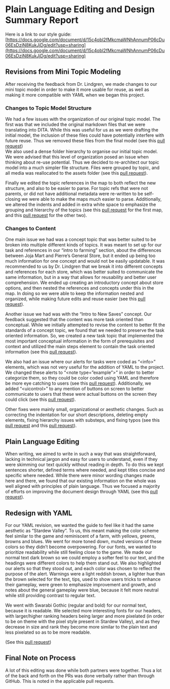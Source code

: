# **Plain Language Editing and Design Summary Report** 

Here is a link to our style guide: [https://docs.google.com/document/d/15c4obl2fMkcmaWNhAnnumP06cDu06EsDziN8KukJjDg/edit?usp=sharing](https://docs.google.com/document/d/15c4obl2fMkcmaWNhAnnumP06cDu06EsDziN8KukJjDg/edit?usp=sharing)

## **Revisions from Mini Topic Modeling**

After receiving the feedback from Dr. Lindgren, we made changes to our mini topic model in order to make it more usable for reuse, as well as making it more compatible with YAML when we began this project. 

### **Changes to Topic Model Structure**

We had  a few issues with the organization of our original topic model. The first was that we included the original markdown files that we were translating into DITA. While this was useful for us as we were drafting the initial model, the inclusion of these files could have potentially interfere with future reuse. Thus we removed these files from the final model (see this [pull request](https://github.com/ENG517/Topic-Model-3/pull/36))   
We also used a dense folder hierarchy to organise our initial topic model. We were advised that this level of organization posed an issue when thinking about re-use potential. Thus we decided to re-architect our topic model into a much simpler file structure. Files were grouped by topic, and all media was reallocated to the assets folder (see this [pull request](https://github.com/ENG517/Topic-Model-3/pull/37)).  

Finally we edited the topic references in the map to both reflect the new structure, and also to be easier to parse. For topic refs that were not parents, or did not have additional metadata were re-written to be self-closing we were able to make the maps much easier to parse. Additionally, we altered the indents and added in extra white space to emphasize the grouping and hierarchy of the topics (see this [pull request](https://github.com/ENG517/Topic-Model-3/pull/37) for the first map, and this [pull request](https://github.com/ENG517/Topic-Model-3/pull/40) for the other two).

### **Changes to Content**

One main issue we had was a concept topic that was better suited to be broken into multiple different kinds of topics. It was meant to set up for our task and references in our “intro to farming” section, about the differences between Joja Mart and Pierre’s General Store, but it ended up being too much information for one concept and would not be easily updatable. It was recommended to us by Dr. Lindgren that we break it into different concepts and references for each store, which was better suited to communicate the same information, but in a way that allows for reusability and better user comprehension. We ended up creating an introductory concept about store options, and then nested the references and concepts under this in the map. In doing so we were able to keep the information nested and organized, while making future edits and reuse easier (see this [pull request](https://github.com/ENG517/Topic-Model-3/pull/40)).

Another issue we had was with the “Intro to New Saves” concept. Our feedback suggested that the content was more task oriented than conceptual. While we initially attempted to revise the content to better fit the standards of a concept topic, we found that we needed to preserve the task oriented information. So, we created a new task topic that implemented the most important conceptual information in the form of prerequisites and context and utilized the main steps element to contain the task oriented information (see this [pull request](https://github.com/ENG517/Topic-Model-3/pull/43)). 

We also had an issue where our alerts for tasks were coded as “\<info\>” elements, which was not very useful for the addition of YAML to the project. We changed these alerts to “\<note type=”example”\>” in order to better categorize them, so they could be color coded using YAML and therefore be more eye catching to users (see this [pull request](https://github.com/ENG517/Topic-Model-3/issues?q=is%3Apr+author%3Ajckinsey01)). Additionally, we added “\<uicontrol\>” to any mention of buttons on screen to better communicate to users that these were actual buttons on the screen they could click (see this [pull request](https://github.com/ENG517/Topic-Model-3/pull/39)).

Other fixes were mainly small, organizational or aesthetic changes. Such as correcting the indentation for our short descriptions, deleting empty elements, fixing hierarchy issues with substeps, and fixing typos (see this [pull request](https://github.com/ENG517/Topic-Model-3/pull/41) and this [pull request](https://github.com/ENG517/Topic-Model-3/pull/44)).

## **Plain Language Editing**

When writing, we aimed to write in such a way that was straightforward, lacking in technical jargon and easy for users to understand, even if they were skimming our text quickly without reading in depth. To do this we kept sentences shorter, defined terms where needed, and kept titles concise and specific where needed. While there were minor  wording changes made here and there, we found that our existing information on the whole was well aligned with principles of plain language. Thus we focused a majority of efforts on improving the document design through YAML (see this [pull request](https://github.com/ENG517/Topic-Model-3/pull/44)).

## **Redesign with YAML**

For our YAML revision, we wanted the guide to feel like it had the same aesthetic as “Stardew Valley”. To us, this meant making the color scheme feel similar to the game and reminiscent of a farm, with yellows, greens, browns and blues. We went for more toned down, muted versions of these colors so they didn’t become overpowering. For our fonts, we wanted to prioritize readability while still feeling close to the game. We made our normal text dark brown so we could employ a softer feel to our text, and the headings were different colors to help them stand out. We also highlighted our alerts so that they stood out, and each color was chosen to reflect the purpose of the alert. Warnings were a light reddish brown, a lighter hue than the brown selected for the text, tips, used to show users tricks to enhance their gameplay, were green to emphasize improvement and growth, and notes about the general gameplay were blue, because it felt more neutral while still providing contrast to regular text.

We went with Swarabi Gothic (regular and bold) for our normal text, because it is readable. We selected more interesting fonts for our headers, with larger/higher ranking headers being larger and more pixelated (in order to be on theme with the pixel style present in Stardew Valley), and as they decrease in size and rank they become more similar to the plain text and less pixelated so as to be more readable. 

(See this [pull request](https://github.com/ENG517/Topic-Model-3/pull/45))

## **Final Note on Process**
A lot of this editing was done while both partners were together. Thus a lot of the back and forth on the PRs was done verbally rather than through GitHub. This is noted in the applicable pull requests.